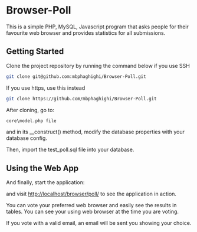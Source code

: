 # Browser-Poll

This is a simple PHP, MySQL, Javascript program that asks people for their favourite web browser and provides statistics for all submissions.
## Getting Started

Clone the project repository by running the command below if you use SSH

```bash
git clone git@github.com:mbphaghighi/Browser-Poll.git
```

If you use https, use this instead

```bash
git clone https://github.com/mbphaghighi/Browser-Poll.git
```

After cloning, go to:

```bash
core\model.php file
```

and in its __construct() method, modify the database properties with your database config.

Then, import the test_poll.sql file into your database.


## Using the Web App

And finally, start the application:


and visit [http://localhost/browser/poll/](http://localhost/browser/poll/) to see the application in action.

You can vote your preferred web browser and easily see the results in tables. You can see your using web browser at the time you are voting.

If you vote with a valid email, an email will be sent you showing your choice.



